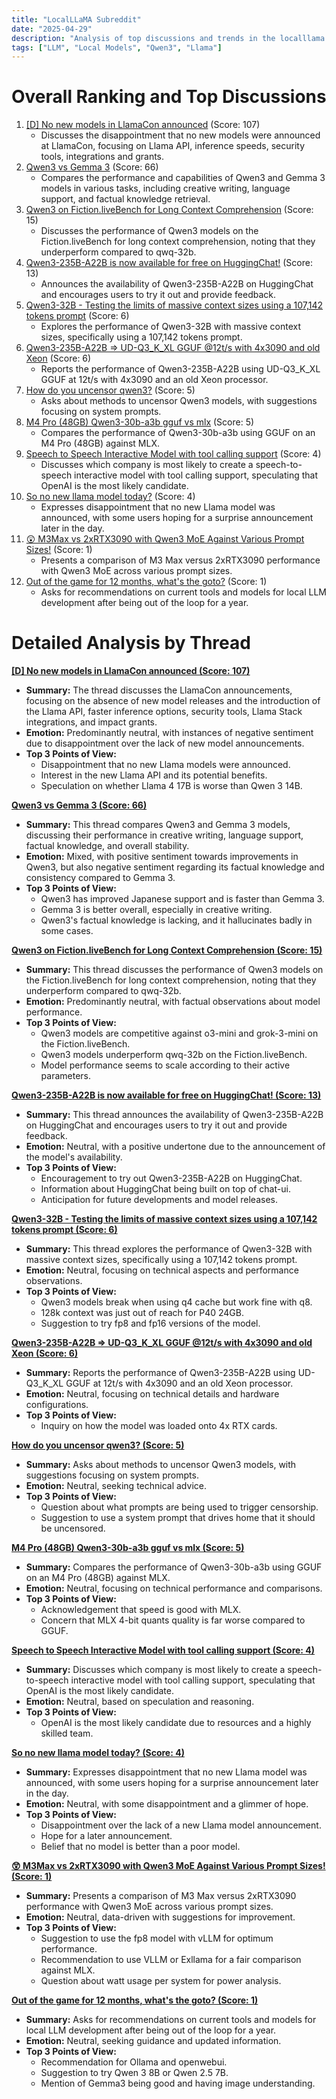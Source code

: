 ```yaml
---
title: "LocalLLaMA Subreddit"
date: "2025-04-29"
description: "Analysis of top discussions and trends in the localllama subreddit"
tags: ["LLM", "Local Models", "Qwen3", "Llama"]
---
```


# Overall Ranking and Top Discussions
1. [[D] No new models in LlamaCon announced](https://ai.meta.com/blog/llamacon-llama-news/) (Score: 107)
    *   Discusses the disappointment that no new models were announced at LlamaCon, focusing on Llama API, inference speeds, security tools, integrations and grants.
2. [Qwen3 vs Gemma 3](https://www.reddit.com/r/LocalLLaMA/comments/1kau30f/qwen3_vs_gemma_3/) (Score: 66)
    *   Compares the performance and capabilities of Qwen3 and Gemma 3 models in various tasks, including creative writing, language support, and factual knowledge retrieval.
3. [Qwen3 on Fiction.liveBench for Long Context Comprehension](https://i.redd.it/fpnum6crstxe1.png) (Score: 15)
    *   Discusses the performance of Qwen3 models on the Fiction.liveBench for long context comprehension, noting that they underperform compared to qwq-32b.
4. [Qwen3-235B-A22B is now available for free on HuggingChat!](https://hf.co/chat/models/Qwen/Qwen3-235B-A22B) (Score: 13)
    *   Announces the availability of Qwen3-235B-A22B on HuggingChat and encourages users to try it out and provide feedback.
5. [Qwen3-32B - Testing the limits of massive context sizes using a 107,142 tokens prompt](https://www.reddit.com/r/LocalLLaMA/comments/1kaw33r/qwen332b_testing_the_limits_of_massive_context/) (Score: 6)
    *   Explores the performance of Qwen3-32B with massive context sizes, specifically using a 107,142 tokens prompt.
6. [Qwen3-235B-A22B => UD-Q3_K_XL GGUF @12t/s with 4x3090 and old Xeon](https://www.reddit.com/r/LocalLLaMA/comments/1kawzia/qwen3235ba22b_udq3_k_xl_gguf_12ts_with_4x3090_and/) (Score: 6)
    *   Reports the performance of Qwen3-235B-A22B using UD-Q3_K_XL GGUF at 12t/s with 4x3090 and an old Xeon processor.
7. [How do you uncensor qwen3?](https://www.reddit.com/r/LocalLLaMA/comments/1kavfkv/how_do_you_uncensor_qwen3/) (Score: 5)
    *   Asks about methods to uncensor Qwen3 models, with suggestions focusing on system prompts.
8. [M4 Pro (48GB) Qwen3-30b-a3b gguf vs mlx](https://www.reddit.com/r/LocalLLaMA/comments/1kavr8r/m4_pro_48gb_qwen330ba3b_gguf_vs_mlx/) (Score: 5)
    *   Compares the performance of Qwen3-30b-a3b using GGUF on an M4 Pro (48GB) against MLX.
9. [Speech to Speech Interactive Model with tool calling support](https://www.reddit.com/r/LocalLLaMA/comments/1kaw484/speech_to_speech_interactive_model_with_tool/) (Score: 4)
    *   Discusses which company is most likely to create a speech-to-speech interactive model with tool calling support, speculating that OpenAI is the most likely candidate.
10. [So no new llama model today?](https://www.reddit.com/r/LocalLLaMA/comments/1kaweax/so_no_new_llama_model_today/) (Score: 4)
    *   Expresses disappointment that no new Llama model was announced, with some users hoping for a surprise announcement later in the day.
11. [😲 M3Max vs 2xRTX3090 with Qwen3 MoE Against Various Prompt Sizes!](https://www.reddit.com/r/LocalLLaMA/comments/1kavlkz/m3max_vs_2xrtx3090_with_qwen3_moe_against_various/) (Score: 1)
    *   Presents a comparison of M3 Max versus 2xRTX3090 performance with Qwen3 MoE across various prompt sizes.
12. [Out of the game for 12 months, what's the goto?](https://www.reddit.com/r/LocalLLaMA/comments/1kawnki/out_of_the_game_for_12_months_whats_the_goto/) (Score: 1)
    *   Asks for recommendations on current tools and models for local LLM development after being out of the loop for a year.

# Detailed Analysis by Thread
**[ [D] No new models in LlamaCon announced (Score: 107)](https://ai.meta.com/blog/llamacon-llama-news/)**
*  **Summary:** The thread discusses the LlamaCon announcements, focusing on the absence of new model releases and the introduction of the Llama API, faster inference options, security tools, Llama Stack integrations, and impact grants.
*  **Emotion:** Predominantly neutral, with instances of negative sentiment due to disappointment over the lack of new model announcements.
*  **Top 3 Points of View:**
    *   Disappointment that no new Llama models were announced.
    *   Interest in the new Llama API and its potential benefits.
    *   Speculation on whether Llama 4 17B is worse than Qwen 3 14B.

**[Qwen3 vs Gemma 3 (Score: 66)](https://www.reddit.com/r/LocalLLaMA/comments/1kau30f/qwen3_vs_gemma_3/)**
*  **Summary:** This thread compares Qwen3 and Gemma 3 models, discussing their performance in creative writing, language support, factual knowledge, and overall stability.
*  **Emotion:** Mixed, with positive sentiment towards improvements in Qwen3, but also negative sentiment regarding its factual knowledge and consistency compared to Gemma 3.
*  **Top 3 Points of View:**
    *   Qwen3 has improved Japanese support and is faster than Gemma 3.
    *   Gemma 3 is better overall, especially in creative writing.
    *   Qwen3's factual knowledge is lacking, and it hallucinates badly in some cases.

**[Qwen3 on Fiction.liveBench for Long Context Comprehension (Score: 15)](https://i.redd.it/fpnum6crstxe1.png)**
*  **Summary:** This thread discusses the performance of Qwen3 models on the Fiction.liveBench for long context comprehension, noting that they underperform compared to qwq-32b.
*  **Emotion:** Predominantly neutral, with factual observations about model performance.
*  **Top 3 Points of View:**
    *   Qwen3 models are competitive against o3-mini and grok-3-mini on the Fiction.liveBench.
    *   Qwen3 models underperform qwq-32b on the Fiction.liveBench.
    *   Model performance seems to scale according to their active parameters.

**[Qwen3-235B-A22B is now available for free on HuggingChat! (Score: 13)](https://hf.co/chat/models/Qwen/Qwen3-235B-A22B)**
*  **Summary:** This thread announces the availability of Qwen3-235B-A22B on HuggingChat and encourages users to try it out and provide feedback.
*  **Emotion:** Neutral, with a positive undertone due to the announcement of the model's availability.
*  **Top 3 Points of View:**
    *   Encouragement to try out Qwen3-235B-A22B on HuggingChat.
    *   Information about HuggingChat being built on top of chat-ui.
    *   Anticipation for future developments and model releases.

**[Qwen3-32B - Testing the limits of massive context sizes using a 107,142 tokens prompt (Score: 6)](https://www.reddit.com/r/LocalLLaMA/comments/1kaw33r/qwen332b_testing_the_limits_of_massive_context/)**
*  **Summary:** This thread explores the performance of Qwen3-32B with massive context sizes, specifically using a 107,142 tokens prompt.
*  **Emotion:** Neutral, focusing on technical aspects and performance observations.
*  **Top 3 Points of View:**
    *   Qwen3 models break when using q4 cache but work fine with q8.
    *   128k context was just out of reach for P40 24GB.
    *   Suggestion to try fp8 and fp16 versions of the model.

**[Qwen3-235B-A22B => UD-Q3_K_XL GGUF @12t/s with 4x3090 and old Xeon (Score: 6)](https://www.reddit.com/r/LocalLLaMA/comments/1kawzia/qwen3235ba22b_udq3_k_xl_gguf_12ts_with_4x3090_and/)**
*  **Summary:** Reports the performance of Qwen3-235B-A22B using UD-Q3_K_XL GGUF at 12t/s with 4x3090 and an old Xeon processor.
*  **Emotion:** Neutral, focusing on technical details and hardware configurations.
*  **Top 3 Points of View:**
    *   Inquiry on how the model was loaded onto 4x RTX cards.

**[How do you uncensor qwen3? (Score: 5)](https://www.reddit.com/r/LocalLLaMA/comments/1kavfkv/how_do_you_uncensor_qwen3/)**
*  **Summary:** Asks about methods to uncensor Qwen3 models, with suggestions focusing on system prompts.
*  **Emotion:** Neutral, seeking technical advice.
*  **Top 3 Points of View:**
    *   Question about what prompts are being used to trigger censorship.
    *   Suggestion to use a system prompt that drives home that it should be uncensored.

**[M4 Pro (48GB) Qwen3-30b-a3b gguf vs mlx (Score: 5)](https://www.reddit.com/r/LocalLLaMA/comments/1kavr8r/m4_pro_48gb_qwen330ba3b_gguf_vs_mlx/)**
*  **Summary:** Compares the performance of Qwen3-30b-a3b using GGUF on an M4 Pro (48GB) against MLX.
*  **Emotion:** Neutral, focusing on technical performance and comparisons.
*  **Top 3 Points of View:**
    *   Acknowledgement that speed is good with MLX.
    *   Concern that MLX 4-bit quants quality is far worse compared to GGUF.

**[Speech to Speech Interactive Model with tool calling support (Score: 4)](https://www.reddit.com/r/LocalLLaMA/comments/1kaw484/speech_to_speech_interactive_model_with_tool/)**
*  **Summary:** Discusses which company is most likely to create a speech-to-speech interactive model with tool calling support, speculating that OpenAI is the most likely candidate.
*  **Emotion:** Neutral, based on speculation and reasoning.
*  **Top 3 Points of View:**
    *   OpenAI is the most likely candidate due to resources and a highly skilled team.

**[So no new llama model today? (Score: 4)](https://www.reddit.com/r/LocalLLaMA/comments/1kaweax/so_no_new_llama_model_today/)**
*  **Summary:** Expresses disappointment that no new Llama model was announced, with some users hoping for a surprise announcement later in the day.
*  **Emotion:** Neutral, with some disappointment and a glimmer of hope.
*  **Top 3 Points of View:**
    *   Disappointment over the lack of a new Llama model announcement.
    *   Hope for a later announcement.
    *   Belief that no model is better than a poor model.

**[😲 M3Max vs 2xRTX3090 with Qwen3 MoE Against Various Prompt Sizes! (Score: 1)](https://www.reddit.com/r/LocalLLaMA/comments/1kavlkz/m3max_vs_2xrtx3090_with_qwen3_moe_against_various/)**
*  **Summary:** Presents a comparison of M3 Max versus 2xRTX3090 performance with Qwen3 MoE across various prompt sizes.
*  **Emotion:** Neutral, data-driven with suggestions for improvement.
*  **Top 3 Points of View:**
    *   Suggestion to use the fp8 model with vLLM for optimum performance.
    *   Recommendation to use VLLM or Exllama for a fair comparison against MLX.
    *   Question about watt usage per system for power analysis.

**[Out of the game for 12 months, what's the goto? (Score: 1)](https://www.reddit.com/r/LocalLLaMA/comments/1kawnki/out_of_the_game_for_12_months_whats_the_goto/)**
*  **Summary:** Asks for recommendations on current tools and models for local LLM development after being out of the loop for a year.
*  **Emotion:** Neutral, seeking guidance and updated information.
*  **Top 3 Points of View:**
    *   Recommendation for Ollama and openwebui.
    *   Suggestion to try Qwen 3 8B or Qwen 2.5 7B.
    *   Mention of Gemma3 being good and having image understanding.
